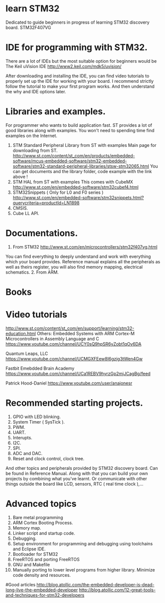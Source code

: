 # learn STM32
Dedicated to guide beginners in progress of learning STM32 discovery board.
STM32F407VG
# IDE for programming with STM32.
There are a lot of IDEs but the most suitable option for beginners would be 
The Keil uVision IDE
http://www2.keil.com/mdk5/uvision/

After downloading and installing the IDE, you can find video tutorials to properly set up the IDE for working with your board. I recommend strictly follow the tutorial to make your first program works. And then understand the why and IDE options later.
# Libraries and examples.

For programmer who wants to build application fast. ST provides a lot of good libraries along with examples. You won't need to spending time find examples on the Internet. 
1. STM Standard Peripheral Library from ST with examples
Main page for downloading from ST.
http://www.st.com/content/st_com/en/products/embedded-software/mcus-embedded-software/stm32-embedded-software/stm32-standard-peripheral-libraries/stsw-stm32065.html
You can get documents and the library folder, code example with the link above !
2. STM HAL from ST with examples
This comes with CubeMX
http://www.st.com/en/embedded-software/stm32cubef4.html
3. STM32Snippets ( Only for L0 and F0 series )
http://www.st.com/en/embedded-software/stm32snippets.html?querycriteria=productId=LN1898
4. CMSIS.
5. Cube LL API.
# Documentations.
1. From STM32 http://www.st.com/en/microcontrollers/stm32f407vg.html

You can find everything to deeply understand and work with everything which your board provides. 
Reference manual explains all the peripherals as well as theirs register, you will also find memory mapping, electrical schematics.
2. From ARM.
# Books
# Video tutorials
http://www.st.com/content/st_com/en/support/learning/stm32-education.html
Others:
Embedded Systems with ARM Cortex-M Microcontrollers in Assembly Language and C
https://www.youtube.com/channel/UCY0sQ9hpSR6yZobt1qOv6DA

Quantum Leaps, LLC
https://www.youtube.com/channel/UCMGXFEew8I6gzjg3tWen4Gw

Fastbit Emebdded Brain Academy
https://www.youtube.com/channel/UCa1REBV9hyrzGp2mjJCagBg/feed

Patrick Hood-Daniel
https://www.youtube.com/user/anajonesr
# Recommended starting projects.
1. GPIO with LED blinking.
2. System Timer ( SysTick ).
3. PWM.
4. UART.
5. Interupts.
6. I2C.
7. SPI.
8. ADC and DAC.
9. Reset and clock control, clock tree.

And other topics and peripherals provided by STM32 discovery board. Can be found in Reference Manual. 
Along with that you can build your own projects by combining what you've learnt. Or communicate with other things outside the board like LCD, sensors, RTC ( real time clock ),...
# Advanced topics
1. Bare metal programming
2. ARM Cortex Booting Process.
3. Memory map.
4. Linker script and startup code.
5. Debugging.
6. Setup environment for programming and debugging using toolchains and Eclipse IDE.
7. Bootloader for STM32
8. FreeRTOS and porting FreeRTOS
9. GNU and Makefile
10. Manually porting to lower level programs from higher library. Minimize code density and resources.

#Good articles
http://blog.atollic.com/the-embedded-developer-is-dead-long-live-the-embedded-developer 
http://blog.atollic.com/12-great-tools-and-techniques-for-stm32-developers
